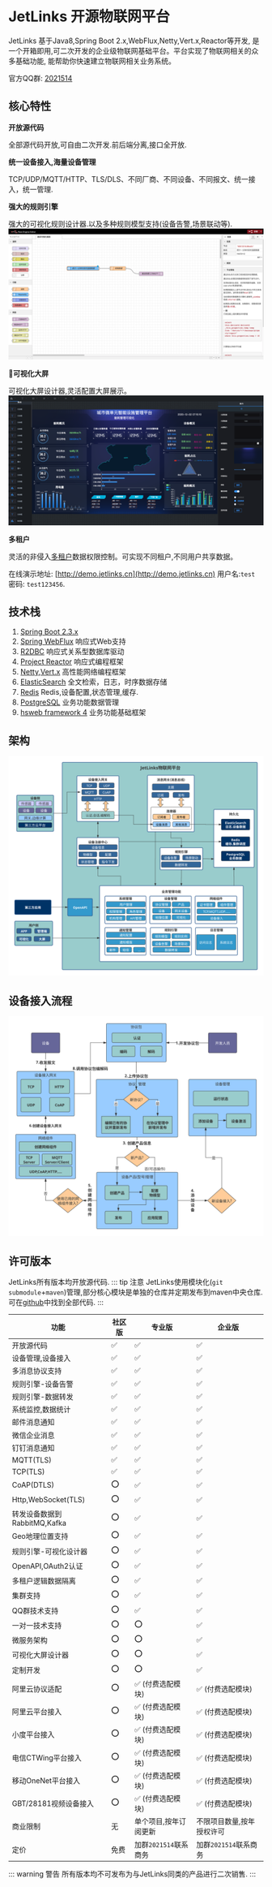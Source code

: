 # JetLinks 开源物联网平台

JetLinks 基于Java8,Spring Boot 2.x,WebFlux,Netty,Vert.x,Reactor等开发, 
是一个开箱即用,可二次开发的企业级物联网基础平台。平台实现了物联网相关的众多基础功能,
能帮助你快速建立物联网相关业务系统。

官方QQ群: [2021514](https://qm.qq.com/cgi-bin/qm/qr?k=LGf0OPQqvLGdJIZST3VTcypdVWhdfAOG&jump_from=webapi)

## 核心特性

**开放源代码**

全部源代码开放,可自由二次开发.前后端分离,接口全开放.

**统一设备接入,海量设备管理**

TCP/UDP/MQTT/HTTP、TLS/DLS、不同厂商、不同设备、不同报文、统一接入，统一管理.

**强大的规则引擎**

强大的可视化规则设计器.以及多种规则模型支持(设备告警,场景联动等).
![rule-engine.png](./rule-engine.png)

**可视化大屏**

可视化大屏设计器,灵活配置大屏展示。
![big-screen.png](./big-screen.png)

**多租户**

灵活的非侵入[多租户](./dev-guide/multi-tenant.md)数据权限控制。可实现不同租户,不同用户共享数据。

在线演示地址: [http://demo.jetlinks.cn](http://demo.jetlinks.cn) 用户名:`test` 密码: `test123456`.

## 技术栈

1. [Spring Boot 2.3.x](https://spring.io/projects/spring-boot)
2. [Spring WebFlux](https://spring.io/) 响应式Web支持
3. [R2DBC](https://r2dbc.io/) 响应式关系型数据库驱动
4. [Project Reactor](https://projectreactor.io/) 响应式编程框架
4. [Netty](https://netty.io/),[Vert.x](https://vertx.io/) 高性能网络编程框架
5. [ElasticSearch](https://www.elastic.co/cn/products/enterprise-search) 全文检索，日志，时序数据存储
6. [Redis](https://redis.io/) Redis,设备配置,状态管理,缓存.
7. [PostgreSQL](https://www.postgresql.org) 业务功能数据管理
8. [hsweb framework 4](https://github.com/hs-web) 业务功能基础框架

## 架构

![platform](./platform.svg)


## 设备接入流程

![flow](./best-practices/device-flow.svg)

## 许可版本

JetLinks所有版本均开放源代码.
::: tip 注意
JetLinks使用模块化(`git submodule`+`maven`)管理,部分核心模块是单独的仓库并定期发布到maven中央仓库.
可在[github](https://github.com/jetlinks)中找到全部代码.
:::

| 功能                         | 社区版 | 专业版                | 企业版                    |
| ---------------------------- | ------ | --------------------- | ------------------------- |
| 开放源代码                   | ✅      | ✅                     | ✅                         |
| 设备管理,设备接入            | ✅      | ✅                     | ✅                         |
| 多消息协议支持               | ✅      | ✅                     | ✅                         |
| 规则引擎-设备告警            | ✅      | ✅                     | ✅                         |
| 规则引擎-数据转发            | ✅      | ✅                     | ✅                         |
| 系统监控,数据统计            | ✅      | ✅                     | ✅                         |
| 邮件消息通知                 | ✅      | ✅                     | ✅                         |
| 微信企业消息                 | ✅      | ✅                     | ✅                         |
| 钉钉消息通知                 | ✅      | ✅                     | ✅                         |
| MQTT(TLS)                    | ✅      | ✅                     | ✅                         |
| TCP(TLS)                     | ✅      | ✅                     | ✅                         |
| CoAP(DTLS)                   | ⭕      | ✅                     | ✅                         |
| Http,WebSocket(TLS)          | ⭕      | ✅                     | ✅                         |
| 转发设备数据到RabbitMQ,Kafka | ⭕      | ✅                     | ✅                         |
| Geo地理位置支持              | ⭕      | ✅                     | ✅                         |
| 规则引擎-可视化设计器        | ⭕      | ✅                     | ✅                         |
| OpenAPI,OAuth2认证           | ⭕      | ✅                     | ✅                         |
| 多租户逻辑数据隔离           | ⭕      | ✅                     | ✅                         |
| 集群支持                     | ⭕      | ✅                     | ✅                         |
| QQ群技术支持                 | ⭕      | ✅                     | ✅                         |
| 一对一技术支持               | ⭕      | ⭕                     | ✅                         |
| 微服务架构                   | ⭕      | ⭕                     | ✅                         |
| 可视化大屏设计器             | ⭕      | ⭕                     | ✅                         |
| 定制开发                     | ⭕      | ⭕                     | ✅                         |
| 阿里云协议适配               | ⭕      | ✅ (付费选配模块)      | ✅ (付费选配模块)          |
| 阿里云平台接入               | ⭕      | ✅ (付费选配模块)      | ✅ (付费选配模块)          |
| 小度平台接入                 | ⭕      | ✅ (付费选配模块)      | ✅ (付费选配模块)          |
| 电信CTWing平台接入           | ⭕      | ✅ (付费选配模块)      | ✅ (付费选配模块)          |
| 移动OneNet平台接入           | ⭕      | ✅ (付费选配模块)      | ✅ (付费选配模块)          |
| GBT/28181视频设备接入        | ⭕      | ✅ (付费选配模块)      | ✅ (付费选配模块)          |
| 商业限制                     | 无     | 单个项目,按年订阅更新 | 不限项目数量,按年授权许可 |
| 定价                         | 免费   | 加群`2021514`联系商务 | 加群`2021514`联系商务     |

::: warning 警告
所有版本均不可发布为与JetLinks同类的产品进行二次销售. 
:::
 